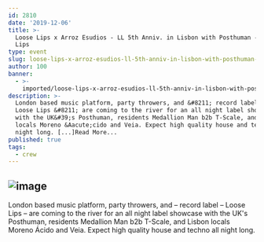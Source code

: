 ```yaml
---
id: 2810
date: '2019-12-06'
title: >-
  Loose Lips x Arroz Esudios - LL 5th Anniv. in Lisbon with Posthuman - Loose
  Lips
type: event
slug: loose-lips-x-arroz-esudios-ll-5th-anniv-in-lisbon-with-posthuman-1
author: 100
banner:
  - >-
    imported/loose-lips-x-arroz-esudios-ll-5th-anniv-in-lisbon-with-posthuman-1/image2810.jpeg
description: >-
  London based music platform, party throwers, and &#8211; record label &#8211;
  Loose Lips &#8211; are coming to the river for an all night label showcase
  with the UK&#39;s Posthuman, residents Medallion Man b2b T-Scale, and Lisbon
  locals Moreno &Aacute;cido and Veia. Expect high quality house and techno all
  night long. [...]Read More...
published: true
tags:
  - crew
---
```

![image](../imported/loose-lips-x-arroz-esudios-ll-5th-anniv-in-lisbon-with-posthuman-1/image2810.jpeg)
---
London based music platform, party throwers, and – record label – Loose Lips – are coming to the river for an all night label showcase with the UK's Posthuman, residents Medallion Man b2b T-Scale, and Lisbon locals Moreno Ácido and Veia. Expect high quality house and techno all night long.